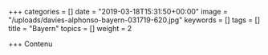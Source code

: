 +++
categories = []
date = "2019-03-18T15:31:50+00:00"
image = "/uploads/davies-alphonso-bayern-031719-620.jpg"
keywords = []
tags = []
title = "Bayern"
topics = []
weight = 2

+++
Contenu